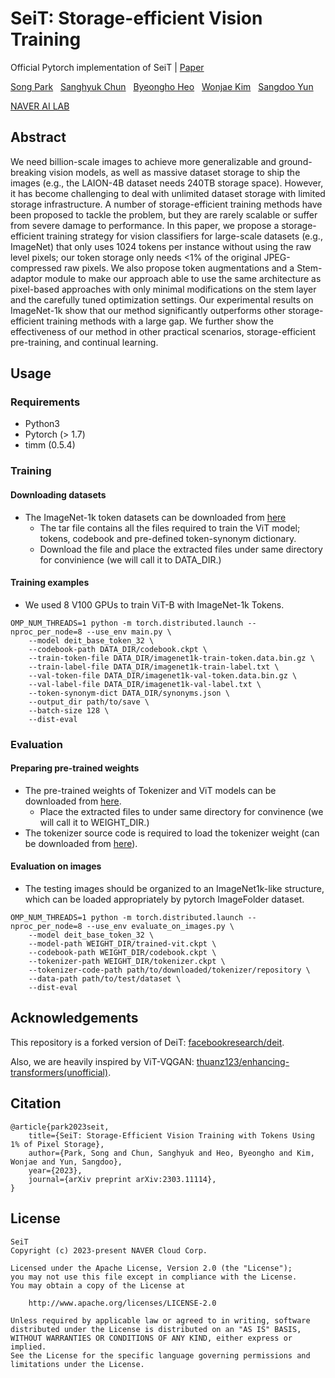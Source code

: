 # SeiT: Storage-efficient Vision Training

Official Pytorch implementation of SeiT | [Paper](https://arxiv.org/abs/2303.11114)

[Song Park](https://8uos.github.io/) &nbsp; [Sanghyuk Chun](https://sanghyukchun.github.io/home/) &nbsp; [Byeongho Heo](https://sites.google.com/view/byeongho-heo/home) &nbsp; [Wonjae Kim](https://wonjae.kim/) &nbsp; [Sangdoo Yun](https://sangdooyun.github.io/)

[NAVER AI LAB](https://naver-career.gitbook.io/en/teams/clova-cic)

## Abstract

We need billion-scale images to achieve more generalizable and ground-breaking vision models, as well as massive dataset storage to ship the images (e.g., the LAION-4B dataset needs 240TB storage space). However, it has become challenging to deal with unlimited dataset storage with limited storage infrastructure. A number of storage-efficient training methods have been proposed to tackle the problem, but they are rarely scalable or suffer from severe damage to performance. In this paper, we propose a storage-efficient training strategy for vision classifiers for large-scale datasets (e.g., ImageNet) that only uses 1024 tokens per instance without using the raw level pixels; our token storage only needs <1% of the original JPEG-compressed raw pixels. We also propose token augmentations and a Stem-adaptor module to make our approach able to use the same architecture as pixel-based approaches with only minimal modifications on the stem layer and the carefully tuned optimization settings. Our experimental results on ImageNet-1k show that our method significantly outperforms other storage-efficient training methods with a large gap. We further show the effectiveness of our method in other practical scenarios, storage-efficient pre-training, and continual learning.


## Usage

### Requirements
- Python3
- Pytorch (> 1.7)
- timm (0.5.4)

### Training
#### Downloading datasets
- The ImageNet-1k token datasets can be downloaded from [here](https://github.com/naver-ai/seit/releases)
  - The tar file contains all the files required to train the ViT model; tokens, codebook and pre-defined token-synonym dictionary.
  - Download the file and place the extracted files under same directory for convinience (we will call it to DATA_DIR.)
  
#### Training examples
- We used 8 V100 GPUs to train ViT-B with ImageNet-1k Tokens.
```
OMP_NUM_THREADS=1 python -m torch.distributed.launch --nproc_per_node=8 --use_env main.py \
    --model deit_base_token_32 \
    --codebook-path DATA_DIR/codebook.ckpt \
    --train-token-file DATA_DIR/imagenet1k-train-token.data.bin.gz \
    --train-label-file DATA_DIR/imagenet1k-train-label.txt \
    --val-token-file DATA_DIR/imagenet1k-val-token.data.bin.gz \
    --val-label-file DATA_DIR/imagenet1k-val-label.txt \
    --token-synonym-dict DATA_DIR/synonyms.json \
    --output_dir path/to/save \
    --batch-size 128 \
    --dist-eval
```
  
  
### Evaluation
#### Preparing pre-trained weights
- The pre-trained weights of Tokenizer and ViT models can be downloaded from [here]().
  - Place the extracted files to under same directory for convinence (we will call it to WEIGHT_DIR.)
- The tokenizer source code is required to load the tokenizer weight (can be downloaded from [here](https://github.com/thuanz123/enhancing-transformers.git)).

#### Evaluation on images
- The testing images should be organized to an ImageNet1k-like structure, which can be loaded appropriately by pytorch ImageFolder dataset.

```
OMP_NUM_THREADS=1 python -m torch.distributed.launch --nproc_per_node=8 --use_env evaluate_on_images.py \
    --model deit_base_token_32 \
    --model-path WEIGHT_DIR/trained-vit.ckpt \    
    --codebook-path WEIGHT_DIR/codebook.ckpt \
    --tokenizer-path WEIGHT_DIR/tokenizer.ckpt \
    --tokenizer-code-path path/to/downloaded/tokenizer/repository \
    --data-path path/to/test/dataset \
    --dist-eval
```

## Acknowledgements

This repository is a forked version of DeiT: [facebookresearch/deit](https://github.com/facebookresearch/deit).

Also, we are heavily inspired by ViT-VQGAN: [thuanz123/enhancing-transformers(unofficial)](https://github.com/thuanz123/enhancing-transformers).

## Citation

```
@article{park2023seit,
    title={SeiT: Storage-Efficient Vision Training with Tokens Using 1% of Pixel Storage},
    author={Park, Song and Chun, Sanghyuk and Heo, Byeongho and Kim, Wonjae and Yun, Sangdoo},
    year={2023},
    journal={arXiv preprint arXiv:2303.11114},
}
```

## License
```
SeiT
Copyright (c) 2023-present NAVER Cloud Corp.

Licensed under the Apache License, Version 2.0 (the "License");
you may not use this file except in compliance with the License.
You may obtain a copy of the License at

    http://www.apache.org/licenses/LICENSE-2.0

Unless required by applicable law or agreed to in writing, software
distributed under the License is distributed on an "AS IS" BASIS,
WITHOUT WARRANTIES OR CONDITIONS OF ANY KIND, either express or implied.
See the License for the specific language governing permissions and
limitations under the License.
```
